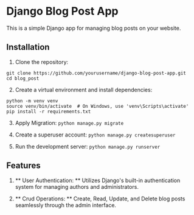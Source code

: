# Django Blog Post App

This is a simple Django app for managing blog posts on your website.

## Installation

1. Clone the repository:

```
git clone https://github.com/yourusername/django-blog-post-app.git
cd blog_post
```

2. Create a virtual environment and install dependencies:
```
python -m venv venv
source venv/bin/activate  # On Windows, use 'venv\Scripts\activate'
pip install -r requirements.txt
```

3. Apply Migration:
```python manage.py migrate```

4. Create a superuser account:
```python manage.py createsuperuser```

5. Run the development server:
```python manage.py runserver```

## Features

1. ** User Authentication: ** Utilizes Django's built-in authentication system for managing authors and administrators.

2. ** Crud Operations: ** Create, Read, Update, and Delete blog posts seamlessly through the admin interface.





